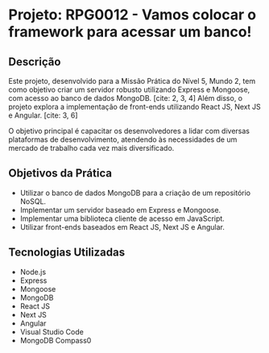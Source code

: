 # Projeto: RPG0012 - Vamos colocar o framework para acessar um banco!

## Descrição

Este projeto, desenvolvido para a Missão Prática do Nível 5, Mundo 2, tem como objetivo criar um servidor robusto utilizando Express e Mongoose, com acesso ao banco de dados MongoDB. [cite: 2, 3, 4] Além disso, o projeto explora a implementação de front-ends utilizando React JS, Next JS e Angular. [cite: 3, 6]

O objetivo principal é capacitar os desenvolvedores a lidar com diversas plataformas de desenvolvimento, atendendo às necessidades de um mercado de trabalho cada vez mais diversificado.

## Objetivos da Prática

* Utilizar o banco de dados MongoDB para a criação de um repositório NoSQL.
* Implementar um servidor baseado em Express e Mongoose.
* Implementar uma biblioteca cliente de acesso em JavaScript.
* Utilizar front-ends baseados em React JS, Next JS e Angular.

## Tecnologias Utilizadas

* Node.js 
* Express 
* Mongoose
* MongoDB
* React JS 
* Next JS 
* Angular 
* Visual Studio Code 
* MongoDB Compass0
